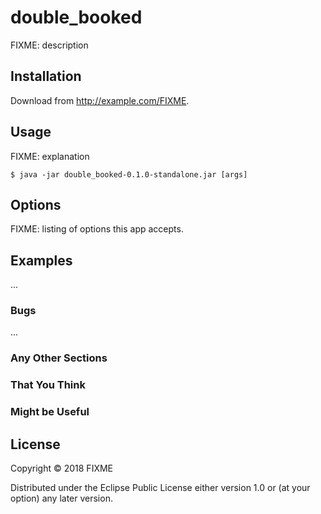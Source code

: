 # double_booked

FIXME: description

## Installation

Download from http://example.com/FIXME.

## Usage

FIXME: explanation

    $ java -jar double_booked-0.1.0-standalone.jar [args]

## Options

FIXME: listing of options this app accepts.

## Examples

...

### Bugs

...

### Any Other Sections
### That You Think
### Might be Useful

## License

Copyright © 2018 FIXME

Distributed under the Eclipse Public License either version 1.0 or (at
your option) any later version.
